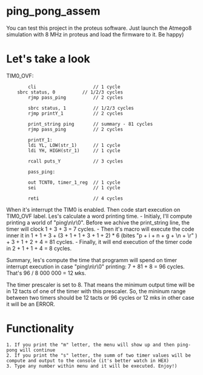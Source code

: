 # ping_pong_assem
You can test this project in the proteus software. Just launch the Atmego8 simulation with 8 MHz in proteus and load the firmware to it. Be happy)

# Let's take a look
TIM0_OVF:
				
            cli                     // 1 cycle
	    sbrc status, 0          // 1/2/3 cycles
            rjmp pass_ping          // 2 cycles

            sbrc status, 1          // 1/2/3 cycles
            rjmp printY_1           // 2 cycles

            print_string ping       // summary - 81 cycles
            rjmp pass_ping          // 2 cycles

            printY_1:
            ldi	YL, LOW(str_1)      // 1 cycle
            ldi	YH, HIGH(str_1)     // 1 cycle

            rcall puts_Y            // 3 cycles

            pass_ping:

            out TCNT0, timer_1_reg  // 1 cycle
            sei                     // 1 cycle

            reti                    // 4 cycles
            
When it's interrupt the TIM0 is enabled. Then code start execution on TIM0_OVF label. Les's calculate a word printing time. 
	- Initialy, I'll compute printing a world of "ping\n\r\0". Before we achive the print_string line, the timer will clock 1 + 3 + 3 = 7 cycles. 
	- Then it's macro will execute the code inner it in 1 + 1 + 3 + (3 + 1 + 1 + 3 + 1 + 2) * 6 (bites "p + i + n + g + \n + \r" ) + 3 + 1 + 2 + 4 = 81 cycles.
	- Finally, it will end execution of the timer code in 2 + 1 + 1 + 4 = 8 cycles.
    
Summary, les's compute the time that programm will spend on timer interrupt execution in case "ping\n\r\0" printing:
	7 + 81 + 8 = 96 cycles. That's 96 / 8 000 000 = 12 мks.
    
The timer prescaler is set to 8. That means the minimum output time will be in 12 tacts of one of the timer with this prescaler. So, the mininum range between two timers should be 12 tacts or 96 cycles or 12 mks in other case it will be an ERROR.

# Functionality
	1. If you print the "m" letter, the menu will show up and then ping-pong will continue
	2. If you print the "s" letter, the summ of two timer values will be compute and output to the console (it's better watch in HEX)
	3. Type any number within menu and it will be executed. Enjoy!)
